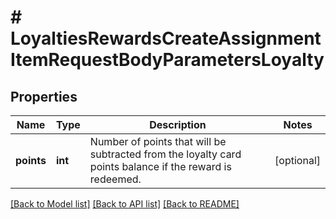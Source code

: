 # # LoyaltiesRewardsCreateAssignmentItemRequestBodyParametersLoyalty

## Properties

Name | Type | Description | Notes
------------ | ------------- | ------------- | -------------
**points** | **int** | Number of points that will be subtracted from the loyalty card points balance if the reward is redeemed. | [optional]

[[Back to Model list]](../../README.md#models) [[Back to API list]](../../README.md#endpoints) [[Back to README]](../../README.md)
